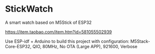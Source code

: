 # StickWatch
A smart watch based on M5Stick of ESP32

https://item.taobao.com/item.htm?id=581055502939

Use ESP-idf + Arduino to build this project with configuration:
M5Stack-Core-ESP32, QIO, 80MHz, No OTA (Large APP), 921600, Verbose
